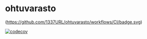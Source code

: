 # ohtuvarasto

(https://github.com/1337URL/ohtuvarasto/workflows/CI/badge.svg)

[![codecov](https://codecov.io/github/1337URL/ohtuvarasto/graph/badge.svg?token=CLF5SG25IH)](https://codecov.io/github/1337URL/ohtuvarasto)